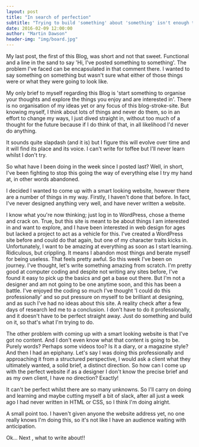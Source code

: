 ```yaml
---
layout: post
title: "In search of perfection"
subtitle: "Trying to build 'something' about 'something' isn't enough to go on."
date: 2016-02-09 12:00:00
author: "Martin Dawson"
header-img: "img/board.jpg"
---
```


My last post, the first of this Blog, was short and not that sweet. Functional and a line in the sand to say 'Hi, I've posted something to something'. The problem I've faced can be encapsulated in that comment there. I wanted to say something on something but wasn't sure what either of those things were or what they were going to look like.

My only brief to myself regarding this Blog is 'start something to organise your thoughts and explore the things you enjoy and are interested in'. There is no organisation of my ideas yet or any focus of this blog-stroke-site. But knowing myself, I think about lots of things and never do them, so in an effort to change my ways, I just dived straight in, without too much of a thought for the future because if I do think of that, in all likelihood I'd never do anything.

It sounds quite slapdash (and it is) but I figure this will evolve over time and it will find its place and its voice. I can't write for toffee but I'll never learn whilst I don't try.

So what have I been doing in the week since I posted last? Well, in short, I've been fighting to stop this going the way of everything else I try my hand at, in other words abandoned.

I decided I wanted to come up with a smart looking website, however there are a number of things in my way. Firstly, I haven't done that before. In fact, I've never designed anything very well, and have never written a website.

I know what you're now thinking; just log in to WordPress, chose a theme and crack on. True, but this site is meant to be about things I am interested in and want to explore, and I have been interested in web design for ages but lacked a project to act as a vehicle for this. I've created a WordPress site before and could do that again, but one of my character traits kicks in. Unfortunately, I want to be amazing at everything as soon as I start learning. Ridiculous, but crippling. It means I abandon most things and berate myself for being useless. That feels pretty awful. So this week I've been on journey. I've thought, let's write something amazing from scratch. I'm pretty good at computer coding and despite not writing any sites before, I've found it easy to pick up the basics and get a base out there. But I'm not a designer and am not going to be one anytime soon, and this has been a battle. I've enjoyed the coding so much I've thought 'I could do this professionally' and so put pressure on myself to be brilliant at designing, and as such I've had no ideas about this site. A reality check after a few days of research led me to a conclusion. I don't have to do it professionally, and it doesn't have to be perfect straight away. Just do something and build on it, so that's what I'm trying to do.

The other problem with coming up with a smart looking website is that I've got no content. And I don't even know what that content is going to be. Purely words? Perhaps some videos too? Is it a diary, or a magazine style? And then I had an epiphany. Let's say I was doing this professionally and approaching it from a structured perspective, I would ask a client what they ultimately wanted, a solid brief,  a distinct direction. So how can I come up with the perfect website if as a designer I don't know the precise brief and as my own client, I have no direction? Exactly!

It can't be perfect whilst there are so many unknowns. So I'll carry on doing and learning and maybe cutting myself a bit of slack, after all just a week ago I had never written in HTML or CSS, so I think I'm doing alright.

A small point too. I haven't given anyone the website address yet, no one really knows I'm doing this, so it's not like I have an audience waiting with anticipation.

Ok... Next , what to write about!!


